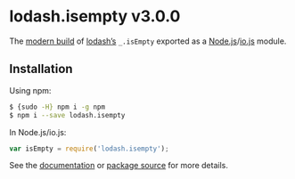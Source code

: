 # lodash.isempty v3.0.0

The [modern build](https://github.com/lodash/lodash/wiki/Build-Differences) of [lodash’s](https://lodash.com/) `_.isEmpty` exported as a [Node.js](http://nodejs.org/)/[io.js](https://iojs.org/) module.

## Installation

Using npm:

```bash
$ {sudo -H} npm i -g npm
$ npm i --save lodash.isempty
```

In Node.js/io.js:

```js
var isEmpty = require('lodash.isempty');
```

See the [documentation](https://lodash.com/docs#isEmpty) or [package source](https://github.com/lodash/lodash/blob/3.0.0-npm-packages/lodash.isempty) for more details.
